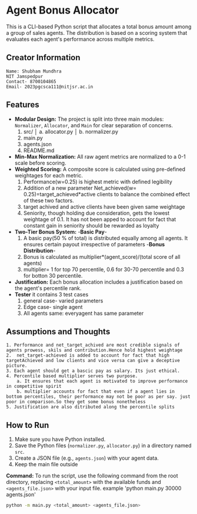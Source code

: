 # Agent Bonus Allocator

This is a CLI-based Python script that allocates a total bonus amount among a group of sales agents. The distribution is based on a scoring system that evaluates each agent's performance across multiple metrics.

## Creator Information
    Name: Shubham Mundhra
    NIT Jamspedpur
    Contact- 8700104865
    Email- 2023pgcsca111@nitjsr.ac.in

## Features

- **Modular Design:** The project is split into three main modules: `Normalizer`, `Allocator`, and `Main` for clear separation of concerns.
    1. src/
    │   a. allocator.py
    │   b. normalizer.py
    2. main.py
    3. agents.json
    4. README.md
- **Min-Max Normalization:** All raw agent metrics are normalized to a 0-1 scale before scoring.
- **Weighted Scoring:** A composite score is calculated using pre-defined weightages for each metric.
    1. Performance(w=0.25) is highest metric with defined legibility
    2. Addition of a new parameter Net_achieved(w= 0.25)=target_achieved*active clients to balance the combined effect of these two factors.
    3. target achived and active clients have been given same weightage
    4. Seniority, though holding due consideration, gets the lowest weightage of 0.1. It has not been apped to account for fact that constant gain in seniority should be rewarded as loyalty
- **Two-Tier Bonus System:**
    -**Basic Pay**-
    1. A basic pay(50 % of total) is distributed equally among all agents. It ensures certain payout irrespective of parameters
    -**Bonus Distribution**-
    1. Bonus is calculated as multiplier*(agent_score)/(total score of all agents)
    2. multiplier= 1 for top 70 percentile, 0.6 for 30-70 percentile and 0.3 for botton 30 percentile.
- **Justification:** Each bonus allocation includes a justification based on the agent's percentile rank.
- **Tester** it contains 3 test cases 
    1. general case- varied parameters
    2. Edge case- single agent
    3. All agents same: everyagent has same parameter

## Assumptions and Thoughts
    1. Performance and net_target_achived are most credible signals of agents prowess, skils and contribution.Hence hold highest weightage
    2.  net_target-achieved is added to account for fact that high targetAchieved and low clients and vice versa can give a deceptive picture.
    3. Each agent should get a bascic pay as salary. Its just ethical.
    4. Percentile based multiplier serves two purpose.
        a. It ensures that each agent is motivated to improve performance in competitive spirit
        b. multiplier accounts for fact that even if a agent lies in bottom percentiles, their performance may not be poor as per say. just poor in comparison.So they get some bonus nonetheless
    5. Justification are also ditributed along the percentile splits



    

## How to Run

1.  Make sure you have Python installed.
2.  Save the Python files (`normalizer.py`, `allocator.py`) in a directory named `src`.
3.  Create a JSON file (e.g., `agents.json`) with your agent data.
4. Keep the main file outside

**Command:**
To run the script, use the following command from the root directory, replacing `<total_amount>` with the available funds and `<agents_file.json>` with your input file.
example 'python main.py 30000 agents.json'

```bash
python -m main.py <total_amount> <agents_file.json>